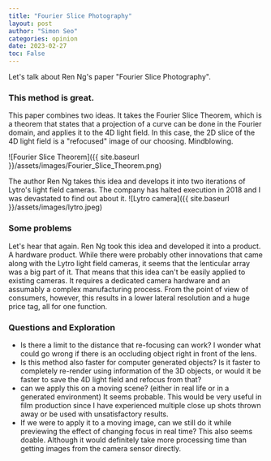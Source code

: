 ```yaml
---
title: "Fourier Slice Photography"
layout: post
author: "Simon Seo"
categories: opinion
date: 2023-02-27
toc: False
---
```


Let's talk about Ren Ng's paper "Fourier Slice Photography". 

### This method is great.
This paper combines two ideas. It takes the Fourier Slice Theorem, which is a theorem that states that a projection of a curve can be done in the Fourier domain, and applies it to the 4D light field. In this case, the 2D slice of the 4D light field is a "refocused" image of our choosing. Mindblowing.

![Fourier Slice Theorem]({{ site.baseurl }}/assets/images/Fourier_Slice_Theorem.png)

The author Ren Ng takes this idea and develops it into two iterations of Lytro's light field cameras. The company has halted execution in 2018 and I was devastated to find out about it.
![Lytro camera]({{ site.baseurl }}/assets/images/lytro.jpeg)

### Some problems
Let's hear that again. Ren Ng took this idea and developed it into a product. A hardware product. While there were probably other innovations that came along with the Lytro light field cameras, it seems that the lenticular array was a big part of it. That means that this idea can't be easily applied to existing cameras. It requires a dedicated camera hardware and an assumably a complex manufacturing process. From the point of view of consumers, however, this results in a lower lateral resolution and a huge price tag, all for one function.

### Questions and Exploration

- Is there a limit to the distance that re-focusing can work? I wonder what could go wrong if there is an occluding object right in front of the lens.
- Is this method also faster for computer generated objects? Is it faster to completely re-render using information of the 3D objects, or would it be faster to save the 4D light field and refocus from that? 
- can we apply this on a moving scene? (either in real life or in a generated environment) It seems probable. This would be very useful in film production since I have experienced multiple close up shots thrown away or be used with unsatisfactory results.
- If we were to apply it to a moving image, can we still do it while previewing the effect of changing focus in real time? This also seems doable. Although it would definitely take more processing time than getting images from the camera sensor directly.